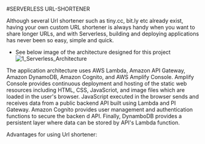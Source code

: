 #SERVERLESS URL-SHORTENER

Although several Url shortener such as tiny.cc, bit.ly etc already exist, having your own custom URL shortener is always handy when you want to share longer URLs, and with Serverless, building and deploying applications has never been so easy, simple and quick.

* See below image of the architecture designed for this project
![1_Serverless_Architecture](https://user-images.githubusercontent.com/100156088/203579261-6a250d07-fd35-4942-be05-21e773999808.png)

The application architecture uses AWS Lambda, Amazon API Gateway, Amazon DynamoDB, Amazon Cognito, and AWS Amplify Console. Amplify Console provides continuous deployment and hosting of the static web resources including HTML, CSS, JavaScriot, and image files which are loaded in the user's browser. JavaScript executed in the browser sends and receives data from a public backend API built using Lambda and PI Gateway. Amazon Cognito provides user management and authentication functions to secure the backen d API. Finally, DynamboDB provides a persistent layer where data can be stored by API's Lambda function.

Advantages for using Url shortener:

